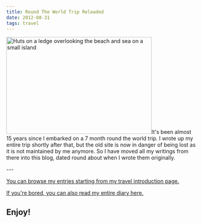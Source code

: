 ```yaml
---
title: Round The World Trip Reloaded
date: 2012-08-31
tags: travel
---
```

<p><img src="/assets/images/wayasewa.jpg" alt="Huts on a ledge overlooking the beach and sea on a small island" width="384" height="256" />It's been almost 15 years since I embarked on a 7 month round the world trip. I wrote up my entire trip shortly after that, but the old site is now in danger of being lost as it is not maintained by me anymore. So I have moved all my writings from there into this blog, dated round about when I wrote them originally.</p>
---

<p><a title="Round The World Trip" href="/posts/2000/round-the-world-trip/">You can browse my entries starting from my travel introduction page.</a></p>
<p><a title="Round The World Tip Diary" href="/posts/2000/round-the-world-trip-diary/">If you're bored, you can also read my entire diary here.</a></p>
<h2>Enjoy!</h2>